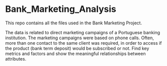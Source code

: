 # Bank_Marketing_Analysis
This repo contains all the files used in the Bank Marketing Project.

The data is related to direct marketing campaigns of a Portuguese banking institution.
The marketing campaigns were based on phone calls. Often, more than one contact to
the same client was required, in order to access if the product (bank term deposit) would
be subscribed or not. Find key metrics and factors and show the meaningful relationships between attributes.
